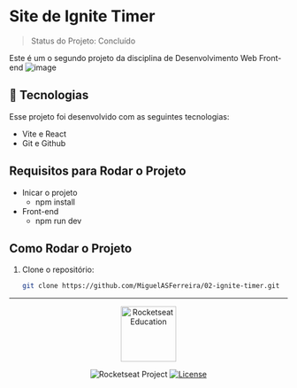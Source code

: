 # Site de Ignite Timer
> Status do Projeto: Concluído

Este é um o segundo projeto da disciplina de Desenvolvimento Web Front-end
![image](https://github.com/user-attachments/assets/49e4022b-fd04-4f3c-b152-73fa05cf45db)


## 🚀 Tecnologias

Esse projeto foi desenvolvido com as seguintes tecnologias:

- Vite e React
- Git e Github

## Requisitos para Rodar o Projeto
 - Inicar o projeto
   - npm install
 - Front-end
   - npm run dev

## Como Rodar o Projeto

1. Clone o repositório:
   
   ```bash
   git clone https://github.com/MiguelASFerreira/02-ignite-timer.git
---

<p align="center">
  <img alt="Rocketseat Education" src="https://avatars.githubusercontent.com/u/69590972?s=200&v=4" width="100px" />
</p>

<p align="center">
  <img src="https://img.shields.io/static/v1?label=Rocketseat&message=Education&color=8257e5&labelColor=202024" alt="Rocketseat Project" />
  <a href="LICENSE"><img  src="https://img.shields.io/static/v1?label=License&message=MIT&color=8257e5&labelColor=202024" alt="License"></a>
</p>
